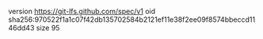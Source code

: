 version https://git-lfs.github.com/spec/v1
oid sha256:970522f1a1c07f42db135702584b2121ef11e38f2ee09f8574bbeccd1146dd43
size 95
